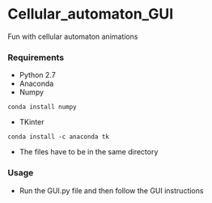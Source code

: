 # Cellular_automaton_GUI
Fun with cellular automaton animations

### Requirements
* Python 2.7
* Anaconda
* Numpy
```
conda install numpy
```
* TKinter 
```
conda install -c anaconda tk 
```
* The files have to be in the same directory
### Usage
* Run the GUI.py file and then follow the GUI instructions
